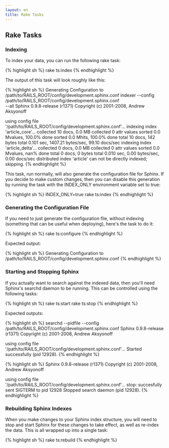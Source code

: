 ```yaml
---
layout: en
title: Rake Tasks
---
```


## Rake Tasks

### Indexing

To index your data, you can run the following rake task:

{% highlight sh %}
rake ts:index
{% endhighlight %}

The output of this task will look roughly like this:

{% highlight sh %}
Generating Configuration to \
  /path/to/RAILS_ROOT/config/development.sphinx.conf
indexer --config /path/to/RAILS_ROOT/config/development.sphinx.conf \
  --all
Sphinx 0.9.8-release (r1371)
Copyright (c) 2001-2008, Andrew Aksyonoff

using config file \
  '/path/to/RAILS_ROOT/config/development.sphinx.conf'...
indexing index 'article_core'...
collected 10 docs, 0.0 MB
collected 0 attr values
sorted 0.0 Mvalues, 100.0% done
sorted 0.0 Mhits, 100.0% done
total 10 docs, 142 bytes
total 0.101 sec, 1407.21 bytes/sec, 99.10 docs/sec
indexing index 'article_delta'...
collected 0 docs, 0.0 MB
collected 0 attr values
sorted 0.0 Mvalues, nan% done
total 0 docs, 0 bytes
total 0.010 sec, 0.00 bytes/sec, 0.00 docs/sec
distributed index 'article' can not be directly indexed; skipping.
{% endhighlight %}

This task, run normally, will also generate the configuration file for Sphinx. If you decide to make custom changes, then you can disable this generation by running the task with the INDEX_ONLY environment variable set to true:

{% highlight sh %}
INDEX_ONLY=true rake ts:index
{% endhighlight %}

### Generating the Configuration File

If you need to just generate the configuration file, without indexing (something that can be useful when deploying), here's the task to do it:

{% highlight sh %}
rake ts:configure
{% endhighlight %}

Expected output:

{% highlight sh %}
Generating Configuration to \
  /path/to/RAILS_ROOT/config/development.sphinx.conf
{% endhighlight %}

### Starting and Stopping Sphinx

If you actually want to search against the indexed data, then you'll need Sphinx's searchd daemon to be running. This can be controlled using the following tasks:

{% highlight sh %}
rake ts:start
rake ts:stop
{% endhighlight %}

Expected outputs:

{% highlight sh %}
searchd --pidfile --config \
  /path/to/RAILS_ROOT/config/development.sphinx.conf
Sphinx 0.9.8-release (r1371)
Copyright (c) 2001-2008, Andrew Aksyonoff

using config file \
  '/path/to/RAILS_ROOT/config/development.sphinx.conf'...
Started successfully (pid 12928).
{% endhighlight %}

{% highlight sh %}
Sphinx 0.9.8-release (r1371)
Copyright (c) 2001-2008, Andrew Aksyonoff

using config file \
  '/path/to/RAILS_ROOT/config/development.sphinx.conf'...
stop: succesfully sent SIGTERM to pid 12928
Stopped search daemon (pid 12928).
{% endhighlight %}

### Rebuilding Sphinx Indexes

When you make changes to your Sphinx index structure, you will need to stop and start Sphinx for these changes to take effect, as well as re-index the data. This is all wrapped up into a single task:

{% highlight sh %}
rake ts:rebuild
{% endhighlight %}
